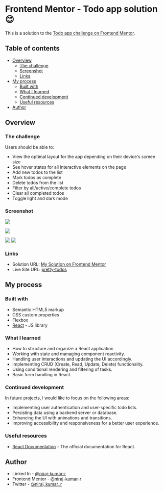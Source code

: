 # Frontend Mentor - Todo app solution 😊

This is a solution to the [Todo app challenge on Frontend Mentor](https://www.frontendmentor.io/challenges/todo-app-Su1_KokOW).

## Table of contents

-   [Overview](#overview)
    -   [The challenge](#the-challenge)
    -   [Screenshot](#screenshot)
    -   [Links](#links)
-   [My process](#my-process)
    -   [Built with](#built-with)
    -   [What I learned](#what-i-learned)
    -   [Continued development](#continued-development)
    -   [Useful resources](#useful-resources)
-   [Author](#author)

## Overview

### The challenge

Users should be able to:

-   View the optimal layout for the app depending on their device's screen size
-   See hover states for all interactive elements on the page
-   Add new todos to the list
-   Mark todos as complete
-   Delete todos from the list
-   Filter by all/active/complete todos
-   Clear all completed todos
-   Toggle light and dark mode
<!-- -   **Bonus**: Drag and drop to reorder items on the list -->

### Screenshot

![](finalResultScreenshots/desktop-light.png)

![](finalResultScreenshots/desktop-dark.png)

![](finalResultScreenshots/mobile-light.png)
![](finalResultScreenshots/mobile-dark.png)

### Links

-   Solution URL: [My Solution on Frontend Mentor](https://your-solution-url.com)
-   Live Site URL: [pretty-todos](https://pretty-todos.netlify.app/)

## My process

### Built with

-   Semantic HTML5 markup
-   CSS custom properties
-   Flexbox
-   [React](https://reactjs.org/) - JS library

### What I learned

-   How to structure and organize a React application.
-   Working with state and managing component reactivity.
-   Handling user interactions and updating the UI accordingly.
-   Implementing CRUD (Create, Read, Update, Delete) functionality.
-   Using conditional rendering and filtering of tasks.
-   Basic form handling in React.

### Continued development

In future projects, I would like to focus on the following areas:

-   Implementing user authentication and user-specific todo lists.
-   Persisting data using a backend server or database.
-   Enhancing the UI with animations and transitions.
-   Improving accessibility and responsiveness for a better user experience.

### Useful resources

-   [React Documentation](https://reactjs.org/docs) - The official documentation for React.

## Author

-   Linked In - [@niraj-kumar-r](https://www.linkedin.com/in/niraj-kumar-r/)
-   Frontend Mentor - [@niraj-kumar-r](https://www.frontendmentor.io/profile/niraj-kumar-r)
-   Twitter - [@niraj_kumar_r](https://www.twitter.com/niraj_kumar_r)

